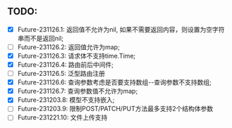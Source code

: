 
## TODO:
- [x] Future-231126.1: 返回值不允许为nil, 如果不需要返回内容，则设置为空字符串而不是返回nil;
- [ ] Future-231126.2: 返回值允许为map;
- [x] Future-231126.3: 请求体不支持time.Time;
- [x] Future-231126.4: 路由前后中间件;
- [ ] Future-231126.5: 泛型路由注册
- [x] Future-231126.6: 查询参数考虑是否要支持数组--查询参数不支持数组;
- [x] Future-231126.7: 查询参数值不允许为map;
- [x] Future-231203.8: 模型不支持嵌入;
- [ ] Future-231203.9: 限制POST/PATCH/PUT方法最多支持2个结构体参数
- [ ] Future-231221.10: 文件上传支持
